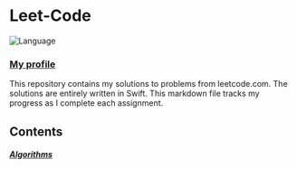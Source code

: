 # Leet-Code

![Language](https://img.shields.io/badge/Language-Swift-orange.svg)

### [My profile](https://leetcode.com/Suns4ine/)

This repository contains my solutions to problems from leetcode.com. The solutions are entirely written in Swift. This markdown file tracks my progress as I complete each assignment.

## Contents

##### [Algorithms](Algorithms/)
